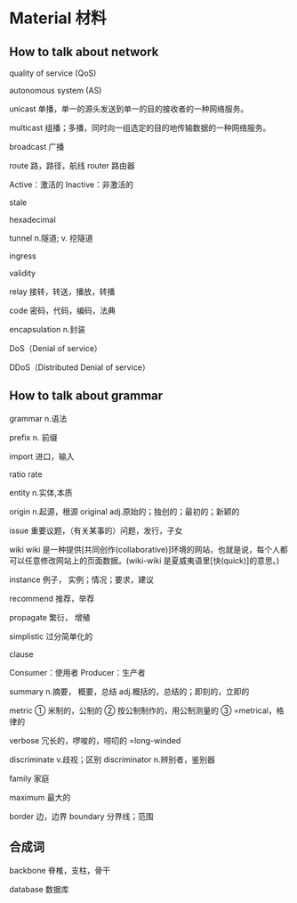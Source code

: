 # Material 材料

## How to talk about network

quality of service (QoS) 

autonomous system (AS) 

unicast 单播，单一的源头发送到单一的目的接收者的一种网络服务。

multicast 组播；多播，同时向一组选定的目的地传输数据的一种网络服务。

broadcast 广播

route 路，路径，航线
router 路由器


Active：激活的
Inactive：非激活的

stale

hexadecimal


tunnel n.隧道; v. 挖隧道

ingress

validity


relay 接转，转送，播放，转播

code 密码，代码，编码，法典

encapsulation  n.封装

DoS（Denial of service）

DDoS（Distributed Denial of service）


## How to talk about grammar

grammar n.语法

prefix n. 前缀



import 进口，输入

ratio 
rate

entity n.实体,本质


origin n.起源，根源
original adj.原始的；独创的；最初的；新颖的



issue 重要议题，（有关某事的）问题，发行，子女

wiki 
wiki 是一种提供[共同创作(collaborative)]环境的网站，也就是说，每个人都可以任意修改网站上的页面数据。(wiki-wiki 
是夏威夷语里[快(quick)]的意思。)

instance 例子， 实例；情况；要求，建议

recommend 推荐，举荐

propagate 繁衍， 增殖

simplistic 过分简单化的

clause

Consumer：使用者
Producer：生产者

summary 
n.摘要， 概要，总结
adj.概括的，总结的；即刻的，立即的

metric ① 米制的，公制的 ② 按公制制作的，用公制测量的 ③ =metrical，格律的

verbose 冗长的，啰唆的，唠叨的
=long-winded

discriminate v.歧视；区别
discriminator n.辨别者，鉴别器

family 家庭

maximum 最大的

border 边，边界
boundary 分界线；范围

## 合成词
backbone 脊椎，支柱，骨干

database 数据库
